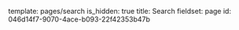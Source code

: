 template: pages/search
is_hidden: true
title: Search
fieldset: page
id: 046d14f7-9070-4ace-b093-22f42353b47b
